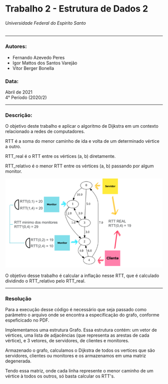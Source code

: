 # Trabalho 2 - Estrutura de Dados 2
###### Universidade Federal do Espirito Santo

---
### Autores:
* Fernando Azevedo Peres
* Igor Mattos dos Santos Varejão
* Vitor Berger Bonella

### Data:
Abril de 2021 <br>
4° Período (2020/2)

---
### Descrição:
O objetivo deste trabalho e aplicar o algoritmo de Dijkstra em um contexto relacionado a redes de computadores.

RTT é a soma do menor caminho de ida e volta de um determinado vértice a outro.

RTT_real é o RTT entre os vértices (a, b) diretamente.

RTT_relativo é o menor RTT entre os vértices (a, b) passando por algum monitor.

![Erro](https://github.com/F-Azevedo/4-Periodo-ED2-Trabalho2/blob/main/Descrição.png "Descrição")

O objetivo desse trabalho é calcular a inflação nesse RTT, que é calculado dividindo o RTT_relativo pelo RTT_real.

---
### Resolução
Para a execução desse código é necessário que seja passado como parâmetro o arquivo onde se encontra a especificação do grafo, conforme espeficicado no PDF.

Implementamos uma estrutura Grafo.
Essa estrutura contém: um vetor de vértices, uma lista de adjacências (que representa as arestas de cada vértice), e 3 vetores, de servidores, de clientes e monitores.

Armazenado o grafo, calculamos o Dijkstra de todos os vertices que são servidores, clientes ou monitores e os armazenamos em uma matriz degenerada.

Tendo essa matriz, onde cada linha represente o menor caminho de um vértice à todos os outros, só basta calcular os RTT's.